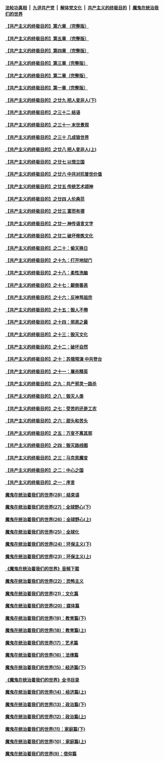 ####  [法轮功真相](../../../../basic/blob/master/README.md?t=07080231) &nbsp;|&nbsp; [九评共产党](../../../../9ping.md/blob/master/README.md?t=07080231) &nbsp;|&nbsp; [解体党文化](../../../../jtdwh.md/blob/master/README.md?t=07080231)  &nbsp;|&nbsp; [共产主义的终极目的](../../../../gczydzjmd.md/blob/master/README.md?t=07080231) &nbsp;|&nbsp; [魔鬼在统治我们的世界](../../../../mgztzwmdsj.md/blob/master/README.md?t=07080231) 

#### [【共产主义的终极目的】第六章 （完整版）](../pages/nsc422/n11428913.md?t=07080231) 

#### [【共产主义的终极目的】第五章 （完整版）](../pages/nsc422/n11428912.md?t=07080231) 

#### [【共产主义的终极目的】第四章 （完整版）](../pages/nsc422/n11428907.md?t=07080231) 

#### [【共产主义的终极目的】第三章（完整版）](../pages/nsc422/n11428848.md?t=07080231) 

#### [【共产主义的终极目的】第二章（完整版）](../pages/nsc422/n11428831.md?t=07080231) 

#### [【共产主义的终极目的】第一章（完整版）](../pages/nsc422/n11417651.md?t=07080231) 

#### [【共产主义的终极目的】之廿九 把人变非人(下)](../pages/nsc422/n11344140.md?t=07080231) 

#### [【共产主义的终极目的】之三十二 结语](../pages/nsc422/n11360535.md?t=07080231) 

#### [【共产主义的终极目的】之三十一 末世景观](../pages/nsc422/n11351129.md?t=07080231) 

#### [【共产主义的终极目的】之三十 几成狼世界](../pages/nsc422/n11348280.md?t=07080231) 

#### [【共产主义的终极目的】之廿八 把人变非人(上)](../pages/nsc422/n11340492.md?t=07080231) 

#### [【共产主义的终极目的】之廿七 以恨立国](../pages/nsc422/n11336944.md?t=07080231) 

#### [【共产主义的终极目的】之廿六 中共对抗普世价值](../pages/nsc422/n11324785.md?t=07080231) 

#### [【共产主义的终极目的】之廿五 传统艺术颂神](../pages/nsc422/n11296396.md?t=07080231) 

#### [【共产主义的终极目的】之廿四 人伦典范](../pages/nsc422/n11296397.md?t=07080231) 

#### [【共产主义的终极目的】之廿三 富而有德](../pages/nsc422/n11283598.md?t=07080231) 

#### [【共产主义的终极目的】之廿一 神传语言文字](../pages/nsc422/n11263265.md?t=07080231) 

#### [【共产主义的终极目的】之廿二 破坏修炼文化](../pages/nsc422/n11245728.md?t=07080231) 

#### [【共产主义的终极目的】之二十：偷天换日](../pages/nsc422/n11238846.md?t=07080231) 

#### [【共产主义的终极目的】之十九：打开地狱门](../pages/nsc422/n11206376.md?t=07080231) 

#### [【共产主义的终极目的】之十八：柔性洗脑](../pages/nsc422/n11199994.md?t=07080231) 

#### [【共产主义的终极目的】之十七：颠倒善恶](../pages/nsc422/n11179782.md?t=07080231) 

#### [【共产主义的终极目的】之十六：反神骂祖宗](../pages/nsc422/n11166798.md?t=07080231) 

#### [【共产主义的终极目的】之十五：毁人不倦](../pages/nsc422/n11166792.md?t=07080231) 

#### [【共产主义的终极目的】之十四：邪恶之最](../pages/nsc422/n11150249.md?t=07080231) 

#### [【共产主义的终极目的】之十三：毁灭文化](../pages/nsc422/n11135227.md?t=07080231) 

#### [【共产主义的终极目的】之十二：破坏自然](../pages/nsc422/n11135214.md?t=07080231) 

#### [【共产主义的终极目的】之十：苏俄预演 中共登台](../pages/nsc422/n11118424.md?t=07080231) 

#### [【共产主义的终极目的】之十一：屠杀精英](../pages/nsc422/n11118442.md?t=07080231) 

#### [【共产主义的终极目的】之九：共产邪灵一路杀](../pages/nsc422/n11114139.md?t=07080231) 

#### [【共产主义的终极目的】之八：毁灭人类](../pages/nsc422/n11108503.md?t=07080231) 

#### [【共产主义的终极目的】之七：受苦的还是工农](../pages/nsc422/n11101809.md?t=07080231) 

#### [【共产主义的终极目的】之六：甜头和苦头](../pages/nsc422/n11096971.md?t=07080231) 

#### [【共产主义的终极目的】之五：万变不离其邪](../pages/nsc422/n11091285.md?t=07080231) 

#### [【共产主义的终极目的】之四：毁灭路线图](../pages/nsc422/n11086284.md?t=07080231) 

#### [【共产主义的终极目的】之三：马克思魔变](../pages/nsc422/n11061941.md?t=07080231) 

#### [【共产主义的终极目的】之二：中心之国](../pages/nsc422/n11047728.md?t=07080231) 

#### [【共产主义的终极目的】之一：序言](../pages/nsc422/n11086077.md?t=07080231) 

#### [魔鬼在统治着我们的世界(28)：结束语](../pages/nsc422/n10936246.md?t=07080231) 

#### [魔鬼在统治着我们的世界(27)：全球野心(下)](../pages/nsc422/n10928319.md?t=07080231) 

#### [魔鬼在统治着我们的世界(26)：全球野心(上)](../pages/nsc422/n10900318.md?t=07080231) 

#### [魔鬼在统治着我们的世界(25)：全球化](../pages/nsc422/n10788205.md?t=07080231) 

#### [魔鬼在统治着我们的世界(24)：环保主义(下)](../pages/nsc422/n10695307.md?t=07080231) 

#### [魔鬼在统治着我们的世界(23)：环保主义(上)](../pages/nsc422/n10688613.md?t=07080231) 

#### [《魔鬼在统治着我们的世界》音频下载](../pages/nsc422/n10635553.md?t=07080231) 

#### [魔鬼在统治着我们的世界(22)：恐怖主义](../pages/nsc422/n10614727.md?t=07080231) 

#### [魔鬼在统治着我们的世界(21)：文化篇](../pages/nsc422/n10597706.md?t=07080231) 

#### [魔鬼在统治着我们的世界(20)：媒体篇](../pages/nsc422/n10586579.md?t=07080231) 

#### [魔鬼在统治着我们的世界(19)：教育篇(下)](../pages/nsc422/n10564808.md?t=07080231) 

#### [魔鬼在统治着我们的世界(18)：教育篇(上)](../pages/nsc422/n10526970.md?t=07080231) 

#### [魔鬼在统治着我们的世界(17)：艺术篇](../pages/nsc422/n10499093.md?t=07080231) 

#### [魔鬼在统治着我们的世界(16)：法律篇](../pages/nsc422/n10485969.md?t=07080231) 

#### [魔鬼在统治着我们的世界(15)：经济篇(下)](../pages/nsc422/n10469975.md?t=07080231) 

#### [《魔鬼在统治着我们的世界》全书目录](../pages/nsc422/n10464261.md?t=07080231) 

#### [魔鬼在统治着我们的世界(14)：经济篇(上)](../pages/nsc422/n10457370.md?t=07080231) 

#### [魔鬼在统治着我们的世界(13)：政治篇(下)](../pages/nsc422/n10448270.md?t=07080231) 

#### [魔鬼在统治着我们的世界(12)：政治篇(上)](../pages/nsc422/n10444576.md?t=07080231) 

#### [魔鬼在统治着我们的世界(11)：家庭篇(下)](../pages/nsc422/n10440961.md?t=07080231) 

#### [魔鬼在统治着我们的世界(10)：家庭篇(上)](../pages/nsc422/n10435448.md?t=07080231) 

#### [魔鬼在统治着我们的世界(9)：信仰篇](../pages/nsc422/n10432159.md?t=07080231) 

